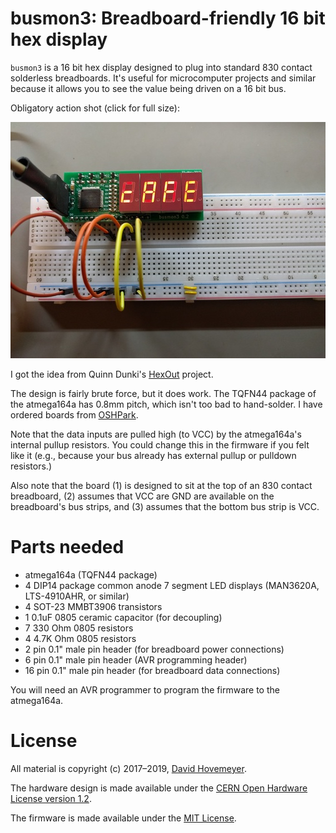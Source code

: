 # busmon3: Breadboard-friendly 16 bit hex display

`busmon3` is a 16 bit hex display designed to plug into standard 830 contact solderless breadboards.  It's useful for microcomputer projects and similar because it allows you to see the value being driven on a 16 bit bus.

Obligatory action shot (click for full size):

<a href="busmon3-0.2.jpg"><img alt="Picture of busmon3" src="busmon3-0.2-sm.jpg"></a>

I got the idea from Quinn Dunki's [HexOut](http://quinndunki.com/blondihacks/?p=610) project.

The design is fairly brute force, but it does work.  The TQFN44 package of the atmega164a has 0.8mm pitch, which isn't too bad to hand-solder.  I have ordered boards from [OSHPark](https://oshpark.com/).

Note that the data inputs are pulled high (to VCC) by the atmega164a's internal pullup resistors.  You could change this in the firmware if you felt like it (e.g., because your bus already has external pullup or pulldown resistors.)

Also note that the board (1) is designed to sit at the top of an 830 contact breadboard, (2) assumes that VCC are GND are available on the breadboard's bus strips, and (3) assumes that the bottom bus strip is VCC.

# Parts needed

* atmega164a (TQFN44 package)
* 4 DIP14 package common anode 7 segment LED displays (MAN3620A, LTS-4910AHR, or similar)
* 4 SOT-23 MMBT3906 transistors
* 1 0.1uF 0805 ceramic capacitor (for decoupling)
* 7 330 Ohm 0805 resistors
* 4 4.7K Ohm 0805 resistors
* 2 pin 0.1" male pin header (for breadboard power connections)
* 6 pin 0.1" male pin header (AVR programming header)
* 16 pin 0.1" male pin header (for breadboard data connections)

You will need an AVR programmer to program the firmware to the atmega164a.

# License

All material is copyright (c) 2017–2019, [David Hovemeyer](mailto:david.hovemeyer@gmail.com).

The hardware design is made available under the [CERN Open Hardware License version 1.2](https://www.ohwr.org/project/cernohl/uploads/505f27c2a8a10e528b079be3c9d876c5/cern_ohl_v_1_2.txt).

The firmware is made available under the [MIT License](https://opensource.org/licenses/MIT).
